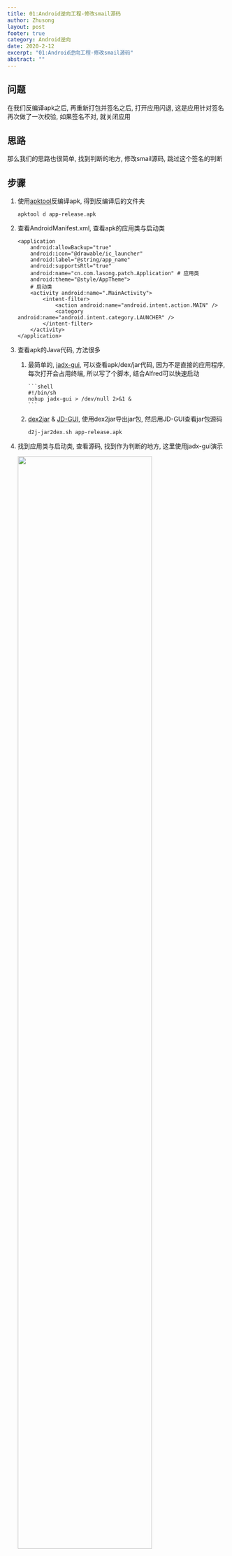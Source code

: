 ```yaml
---
title: 01:Android逆向工程-修改smail源码
author: Zhusong
layout: post
footer: true
category: Android逆向
date: 2020-2-12
excerpt: "01:Android逆向工程-修改smail源码"
abstract: ""
---
```


## 问题

在我们反编译apk之后, 再重新打包并签名之后, 打开应用闪退, 这是应用针对签名再次做了一次校验, 如果签名不对, 就关闭应用

## 思路

那么我们的思路也很简单, 找到判断的地方, 修改smail源码, 跳过这个签名的判断

## 步骤
1. 使用[apktool](<https://ibotpeaches.github.io/Apktool/>)反编译apk, 得到反编译后的文件夹    

	
	```
	apktool d app-release.apk
	```
	
2. 查看AndroidManifest.xml, 查看apk的应用类与启动类  

	```
	<application
        android:allowBackup="true"
        android:icon="@drawable/ic_launcher"
        android:label="@string/app_name"
        android:supportsRtl="true"
        android:name="cn.com.lasong.patch.Application" # 应用类
        android:theme="@style/AppTheme">
        # 启动类
        <activity android:name=".MainActivity">
            <intent-filter>
                <action android:name="android.intent.action.MAIN" />
                <category android:name="android.intent.category.LAUNCHER" />
            </intent-filter>
        </activity>
    </application>
	```

3. 查看apk的Java代码, 方法很多
	1. 	最简单的, [jadx-gui](https://github.com/skylot/jadx), 可以查看apk/dex/jar代码, 因为不是直接的应用程序, 每次打开会占用终端, 所以写了个脚本, 结合Alfred可以快速启动

			```shell
			#!/bin/sh
			nohup jadx-gui > /dev/null 2>&1 &
			```
		
	2. [dex2jar](https://github.com/pxb1988/dex2jar) & [JD-GUI](http://java-decompiler.github.io/), 使用dex2jar导出jar包, 然后用JD-GUI查看jar包源码  
		```
		d2j-jar2dex.sh app-release.apk
		```  
4. 找到应用类与启动类, 查看源码, 找到作为判断的地方, 这里使用jadx-gui演示  

	<img src="{{site.assets_path}}/img/android/img-android-jadx-gui-java.png" width="80%">

5. 切换到smail, 找到onCreate方法, 在一步步跟踪, 找到判断条件的地方
	
	5.1 smail代码调试  
		
	* 拷贝smail文件夹 Android Stuido 项目中
	* 工具栏下拉的Edit Configurations
	* 点击+号选择Remote
	* 配置Remote

		```
		Name: smail debug (自己喜欢的名字)
		Port: 8700
		JVM: -agentlib:jdwp=transport=dt_socket,server=y,suspend=n,address=8700
		(改了端口默认就是这个)
		module: smail文件夹
		```   
	* Debug模式启动应用程序

		```
		adb shell am start -D -n 包名/Launcher类
		```
		
	* 找到应用进程ID

		```
		adb shell ps | grep 包名
		```
	
	* 绑定调试程序到
		
		```
		adb forward tcp:8700 jdwp:2835(上一步找到的进程ID)
		```
		
	* 工具栏下拉的Edit Configurations的位置, 选择我们新建的Remote配置
	* 运行菜单栏Run->Debug "smail debug"
	* 开始调试smail代码
	
	<img src="{{site.assets_path}}/img/android/img-android-jadx-gui-smail.png" width="80%">  

6.	修改, 我们自己签名的肯定跟原包的签名不一样, 那我们就会执行finish, 我们把这个条件改成反向的, 不就跳过这个判断了嘛, 使用文本编辑软件, 修改**if-eqz**为**if-nez**, 保存文件  

7.	重新打包签名, 参照上篇[00:ANDROID逆向工程-APKTOOL重建失败](</android-reverse-apktool-no-resource-found>)